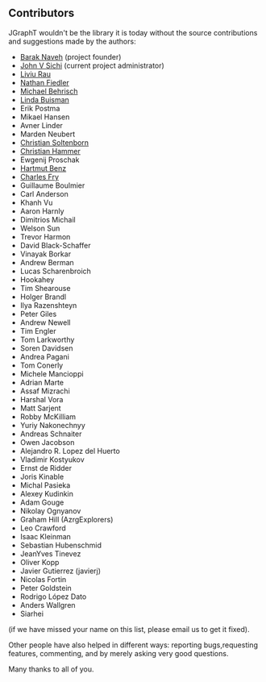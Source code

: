 ## Contributors ##

JGraphT wouldn't be the library it is today without the source contributions and suggestions made by the authors:

- [Barak Naveh](http://sourceforge.net/users/barak_naveh/) (project founder)
- [John V Sichi](http://sourceforge.net/users/perfecthash/) (current project administrator)
- [Liviu Rau](http://sourceforge.net/users/liviu_aurelian/)
- [Nathan Fiedler](http://www.bluemarsh.com/personal/index.html)
- [Michael Behrisch](http://sourceforge.net/users/behrisch/)
- [Linda Buisman](http://sourceforge.net/users/linda_buisman/)
- Erik Postma
- Mikael Hansen
- Avner Linder
- Marden Neubert
- [Christian Soltenborn](http://sourceforge.net/users/csoltenborn/)
- [Christian Hammer](http://sourceforge.net/users/hammerc/)
- Ewgenij Proschak
- [Hartmut Benz](http://sourceforge.net/users/ivins/)
- [Charles Fry](http://frogcircus.org/)
- Guillaume Boulmier
- Carl Anderson
- Khanh Vu
- Aaron Harnly
- Dimitrios Michail
- Welson Sun
- Trevor Harmon
- David Black-Schaffer
- Vinayak Borkar
- Andrew Berman
- Lucas Scharenbroich
- Hookahey
- Tim Shearouse
- Holger Brandl
- Ilya Razenshteyn
- Peter Giles
- Andrew Newell
- Tim Engler
- Tom Larkworthy
- Soren Davidsen
- Andrea Pagani
- Tom Conerly
- Michele Mancioppi
- Adrian Marte
- Assaf Mizrachi
- Harshal Vora
- Matt Sarjent
- Robby McKilliam
- Yuriy Nakonechnyy
- Andreas Schnaiter
- Owen Jacobson
- Alejandro R. Lopez del Huerto
- Vladimir Kostyukov
- Ernst de Ridder
- Joris Kinable
- Michal Pasieka
- Alexey Kudinkin
- Adam Gouge
- Nikolay Ognyanov
- Graham Hill (AzrgExplorers)
- Leo Crawford
- Isaac Kleinman
- Sebastian Hubenschmid
- JeanYves Tinevez
- Oliver Kopp
- Javier Gutierrez (javierj)
- Nicolas Fortin
- Peter Goldstein
- Rodrigo López Dato
- Anders Wallgren
- Siarhei

(if we have missed your name on this list, please email us to get it fixed).

Other people have also helped in different ways: reporting bugs,requesting features, commenting, and by merely asking very good questions.

Many thanks to all of you.
